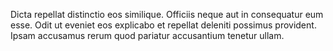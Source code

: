 Dicta repellat distinctio eos similique. Officiis neque aut in consequatur eum esse. Odit ut eveniet eos explicabo et repellat deleniti possimus provident. Ipsam accusamus rerum quod pariatur accusantium tenetur ullam.